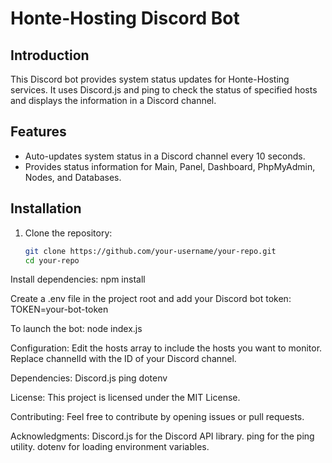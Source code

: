 # Honte-Hosting Discord Bot

## Introduction
This Discord bot provides system status updates for Honte-Hosting services. It uses Discord.js and ping to check the status of specified hosts and displays the information in a Discord channel.

## Features
- Auto-updates system status in a Discord channel every 10 seconds.
- Provides status information for Main, Panel, Dashboard, PhpMyAdmin, Nodes, and Databases.

## Installation
1. Clone the repository:
   ```bash
   git clone https://github.com/your-username/your-repo.git
   cd your-repo

Install dependencies:
npm install

Create a .env file in the project root and add your Discord bot token:
TOKEN=your-bot-token

To launch the bot:
node index.js

Configuration:
Edit the hosts array to include the hosts you want to monitor.
Replace channelId with the ID of your Discord channel.

Dependencies:
Discord.js
ping
dotenv

License:
This project is licensed under the MIT License.

Contributing:
Feel free to contribute by opening issues or pull requests.

Acknowledgments:
Discord.js for the Discord API library.
ping for the ping utility.
dotenv for loading environment variables.